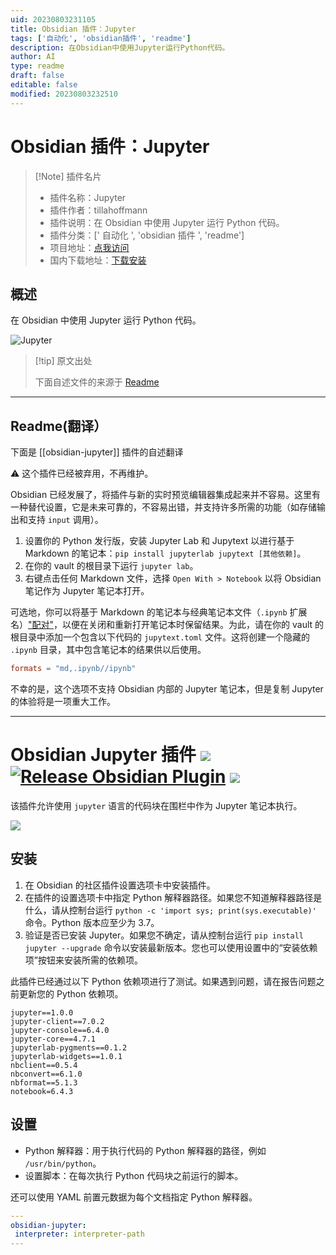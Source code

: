 ```yaml
---
uid: 20230803231105
title: Obsidian 插件：Jupyter
tags: ['自动化', 'obsidian插件', 'readme']
description: 在Obsidian中使用Jupyter运行Python代码。
author: AI
type: readme
draft: false
editable: false
modified: 20230803232510
---
```


# Obsidian 插件：Jupyter

> [!Note] 插件名片
> - 插件名称：Jupyter
> - 插件作者：tillahoffmann
> - 插件说明：在 Obsidian 中使用 Jupyter 运行 Python 代码。
> - 插件分类：[' 自动化 ', 'obsidian 插件 ', 'readme']
> - 项目地址：[点我访问](https://github.com/tillahoffmann/obsidian-jupyter)
> - 国内下载地址：[下载安装](https://pkmer.cn/products/plugin/pluginMarket/?obsidian-jupyter)

## 概述

在 Obsidian 中使用 Jupyter 运行 Python 代码。

![Jupyter](https://cdn.pkmer.cn/covers/obsidian-jupyter.gif!pkmer)

> [!tip] 原文出处
>
>下面自述文件的来源于 [Readme](https://ghproxy.net/https://raw.githubusercontent.com/tillahoffmann/obsidian-jupyter/master/README.md)
>

---

## Readme(翻译）

下面是 [[obsidian-jupyter]] 插件的自述翻译

⚠️ 这个插件已经被弃用，不再维护。

Obsidian 已经发展了，将插件与新的实时预览编辑器集成起来并不容易。这里有一种替代设置，它是未来可靠的，不容易出错，并支持许多所需的功能（如存储输出和支持 `input` 调用）。

1. 设置你的 Python 发行版，安装 Jupyter Lab 和 Jupytext 以进行基于 Markdown 的笔记本：`pip install jupyterlab jupytext [其他依赖]`。
2. 在你的 vault 的根目录下运行 `jupyter lab`。
3. 右键点击任何 Markdown 文件，选择 `Open With > Notebook` 以将 Obsidian 笔记作为 Jupyter 笔记本打开。

可选地，你可以将基于 Markdown 的笔记本与经典笔记本文件（`.ipynb` 扩展名）["配对"](https://jupytext.readthedocs.io/en/latest/paired-notebooks.html)，以便在关闭和重新打开笔记本时保留结果。为此，请在你的 vault 的根目录中添加一个包含以下代码的 `jupytext.toml` 文件。这将创建一个隐藏的 `.ipynb` 目录，其中包含笔记本的结果供以后使用。

```toml
formats = "md,.ipynb//ipynb"
```

不幸的是，这个选项不支持 Obsidian 内部的 Jupyter 笔记本，但是复制 Jupyter 的体验将是一项重大工作。

---

# Obsidian Jupyter 插件 ![](https://img.shields.io/badge/stability-alpha-f4d03f.svg) [![Release Obsidian Plugin](https://github.com/tillahoffmann/obsidian-jupyter/actions/workflows/release.yml/badge.svg)](https://github.com/tillahoffmann/obsidian-jupyter/actions/workflows/release.yml) ![](https://img.shields.io/badge/python-≥3.7-blue)

该插件允许使用 `jupyter` 语言的代码块在围栏中作为 Jupyter 笔记本执行。

![](obsidian-jupyter.gif)

## 安装

1. 在 Obsidian 的社区插件设置选项卡中安装插件。
2. 在插件的设置选项卡中指定 Python 解释器路径。如果您不知道解释器路径是什么，请从控制台运行 `python -c 'import sys; print(sys.executable)'` 命令。Python 版本应至少为 3.7。
3. 验证是否已安装 Jupyter。如果您不确定，请从控制台运行 `pip install jupyter --upgrade` 命令以安装最新版本。您也可以使用设置中的“安装依赖项”按钮来安装所需的依赖项。

此插件已经通过以下 Python 依赖项进行了测试。如果遇到问题，请在报告问题之前更新您的 Python 依赖项。

```
jupyter==1.0.0
jupyter-client==7.0.2
jupyter-console==6.4.0
jupyter-core==4.7.1
jupyterlab-pygments==0.1.2
jupyterlab-widgets==1.0.1
nbclient==0.5.4
nbconvert==6.1.0
nbformat==5.1.3
notebook=6.4.3
```

## 设置

* Python 解释器：用于执行代码的 Python 解释器的路径，例如 `/usr/bin/python`。
* 设置脚本：在每次执行 Python 代码块之前运行的脚本。

还可以使用 YAML 前置元数据为每个文档指定 Python 解释器。

```yaml
---
obsidian-jupyter:
 interpreter: interpreter-path
---
```